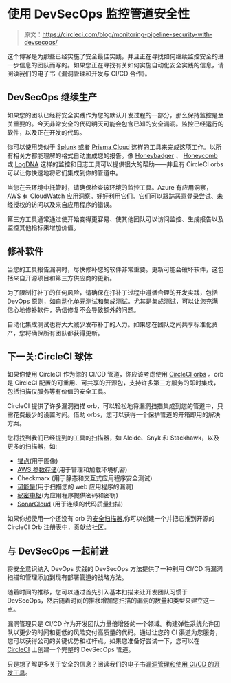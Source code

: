 # 使用 DevSecOps 监控管道安全性

> 原文：<https://circleci.com/blog/monitoring-pipeline-security-with-devsecops/>

这个博客是为那些已经实施了安全最佳实践，并且正在寻找如何继续监控安全的进一步信息的团队而写的。如果您正在寻找有关如何实施自动化安全实践的信息，请阅读我们的电子书《漏洞管理和开发与 CI/CD 合作》。

## DevSecOps 继续生产

如果您的团队已经将安全实践作为您的默认开发过程的一部分，那么保持监控是至关重要的。今天非常安全的代码明天可能会包含已知的安全漏洞。监控已经运行的软件，以及正在开发的代码。

你可以使用类似于 [Splunk](https://www.splunk.com/) 或者 [Prisma Cloud](https://www.paloaltonetworks.com/prisma/cloud) 这样的工具来完成这项工作。以所有相关方都能理解的格式自动生成您的报告。像 [Honeybadger](https://www.honeybadger.io/) 、 [Honeycomb](https://www.honeycomb.io/) 或 [LogDNA](https://logdna.com/) 这样的监控和日志工具可以提供很大的帮助——并且有 CircleCI orbs 可以让你快速地将它们集成到你的管道中。

当您在云环境中托管时，请确保检查该环境的监控工具。Azure 有应用洞察，AWS 有 CloudWatch 应用洞察。好好利用它们。它们可以跟踪恶意登录尝试、未经授权的访问以及来自应用程序的错误。

第三方工具通常通过使开始变得更容易、使其他团队可以访问监控、生成报告以及监控其他指标来增加价值。

## 修补软件

当您的工具报告漏洞时，尽快修补您的软件非常重要。更新可能会破坏软件，这包括来自开源项目和第三方供应商的更新。

为了限制打补丁的任何风险，请确保在打补丁过程中遵循合理的开发实践，包括 DevOps 原则，如[自动化单元测试和集成测试](https://circleci.com/resources/software-testing-devops-teams/)。尤其是集成测试，可以让您充满信心地修补软件，确信修复不会导致额外的问题。

自动化集成测试也将大大减少发布补丁的人力。如果您在团队之间共享标准化资产，您将确保所有团队都获得更新。

## 下一关:CircleCI 球体

如果你使用 CircleCI 作为你的 CI/CD 管道，你应该考虑使用 [CircleCI orbs](https://circleci.com/orbs/) 。orb 是 CircleCI 配置的可重用、可共享的开源包，支持许多第三方服务的即时集成，包括扫描仪服务等有价值的安全工具。

CircleCI 提供了许多漏洞扫描 orb，可以轻松地将漏洞扫描集成到您的管道中，只需花费最少的设置时间。借助 orbs，您可以获得一个保护管道的开箱即用的解决方案。

您将找到我们已经提到的工具的扫描器，如 Alcide、Snyk 和 Stackhawk，以及更多的扫描器，如:

*   [锚点](https://circleci.com/developer/orbs/orb/anchore/anchore-engine/)(用于图像)
*   [AWS 参数存储](https://circleci.com/developer/orbs/orb/anchore/anchore-engine)(用于管理和加载环境机密)
*   Checkmarx (用于静态和交互式应用程序安全测试)
*   [可能是](https://circleci.com/developer/orbs/orb/probely/security-scan)(用于扫描您的 web 应用程序的漏洞)
*   [秘密中枢](https://circleci.com/developer/orbs/orb/secrethub/cli)(为应用程序提供密码和密钥)
*   [SonarCloud](https://circleci.com/developer/orbs/orb/sonarsource/sonarcloud) (用于连续的代码质量扫描)

如果你想使用一个还没有 orb 的[安全扫描器](https://circleci.com/docs/orb-author/),你可以创建一个并把它推到开源的 CircleCI Orb 注册表中，贡献给社区。

## 与 DevSecOps 一起前进

将安全意识纳入 DevOps 实践的 DevSecOps 方法提供了一种利用 CI/CD 将漏洞扫描和管理添加到现有部署管道的战略方法。

随着时间的推移，您可以通过首先引入基本扫描来让开发团队习惯于 DevSecOps，然后随着时间的推移增加您扫描的漏洞的数量和类型来建立这一点。

漏洞管理只是 CI/CD 作为开发团队力量倍增器的一个领域。构建弹性系统允许团队以更少的时间和更低的风险交付高质量的代码。通过让您的 CI 渠道为您服务，您可以获得公司的关键优势和杠杆点。如果您准备好尝试一下，您可以在 [CircleCI](https://circleci.com/) 上创建一个完整的 DevSecOps 管道。

只是想了解更多关于安全的信息？阅读我们的电子书[漏洞管理和使用 CI/CD 的开发工具](https://circleci.com/resources/devsecops-ebook/)。